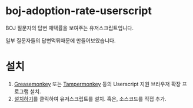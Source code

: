# boj-adoption-rate-userscript
BOJ 질문자의 답변 채택률을 보여주는 유저스크립트입니다.

일부 질문자들의 답변먹튀때문에 만들어보았습니다.

# 설치

1. [Greasemonkey](https://addons.mozilla.org/ko/firefox/addon/greasemonkey/) 또는 [Tampermonkey](https://chrome.google.com/webstore/detail/tampermonkey/dhdgffkkebhmkfjojejmpbldmpobfkfo) 등의 Userscript 지원 브라우저 확장 프로그램 설치.
1. [설치하기](https://github.com/Xvezda/boj-adoption-rate-userscript/raw/main/boj-adoption-rate.user.js)를 클릭하여 유저스크립트를 설치. 혹은, 소스코드를 직접 추가.

